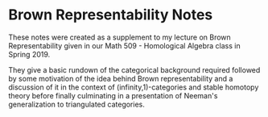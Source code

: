 # Brown Representability Notes
These notes were created as a supplement to my lecture on Brown Representability given in our Math 509 - Homological Algebra class in Spring 2019.

They give a basic rundown of the categorical background required followed by some motivation of the idea behind Brown representability and a discussion of it in the context of (infinity,1)-categories and stable homotopy theory before finally culminating in a presentation of Neeman's generalization to triangulated categories.
